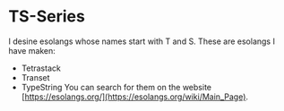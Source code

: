 # TS-Series
I desine esolangs whose names start with T and S.
These are esolangs I have maken:
- Tetrastack
- Transet
- TypeString
You can search for them on the website [https://esolangs.org/](https://esolangs.org/wiki/Main_Page).
